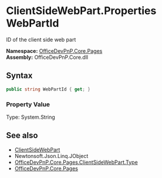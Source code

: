 # ClientSideWebPart.Properties WebPartId
 ID of the client side web part   

**Namespace:** [OfficeDevPnP.Core.Pages](OfficeDevPnP.Core.Pages.md)  
**Assembly:** OfficeDevPnP.Core.dll  
## Syntax
```C#
public string WebPartId { get; }
```

### Property Value
Type: System.String  

## See also
- [ClientSideWebPart](OfficeDevPnP.Core.Pages.ClientSideWebPart.md) 
- Newtonsoft.Json.Linq.JObject
- [OfficeDevPnP.Core.Pages.ClientSideWebPart.Type](OfficeDevPnP.Core.Pages.ClientSideWebPart.Type.md)
- [OfficeDevPnP.Core.Pages](OfficeDevPnP.Core.Pages.md) 
